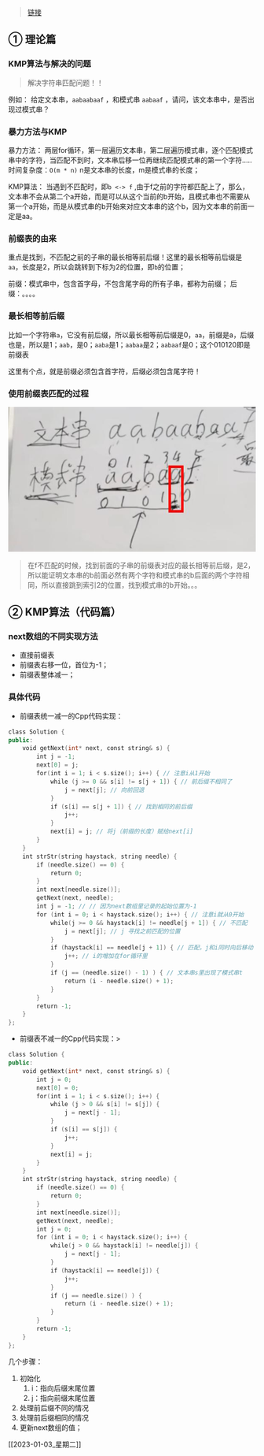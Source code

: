 > [链接](https://mp.weixin.qq.com/s/MoRBHbS4hQXn7LcPdmHmIg)

## ①  理论篇

### KMP算法与解决的问题

> 解决字符串匹配问题！！

例如：
给定文本串，`aabaabaaf` ，和模式串 `aabaaf` ，请问，该文本串中，是否出现过模式串？


### 暴力方法与KMP

暴力方法：
两层for循环，第一层遍历文本串，第二层遍历模式串，逐个匹配模式串中的字符，当匹配不到时，文本串后移一位再继续匹配模式串的第一个字符.....
时间复杂度：`O(m * n)`  n是文本串的长度，m是模式串的长度；

KMP算法：
当遇到不匹配时，即`b <-> f` ,由于f之前的字符都匹配上了，那么，文本串不会从第二个a开始，而是可以从这个当前的b开始，且模式串也不需要从第一个a开始，而是从模式串的b开始来对应文本串的这个b，因为文本串的前面一定是aa。

### 前缀表的由来

重点是找到，不匹配之前的子串的最长相等前后缀！这里的最长相等前后缀是`aa`，长度是2，所以会跳转到下标为2的位置，即`b`的位置；

前缀：模式串中，包含首字母，不包含尾字母的所有子串，都称为前缀；
后缀：。。。。

### 最长相等前后缀

比如一个字符串`a`，它没有前后缀，所以最长相等前后缀是0，`aa`，前缀是a，后缀也是，所以是1；`aab`，是0；`aaba`是1；`aabaa`是2；`aabaaf`是0；这个010120即是前缀表

这里有个点，就是前缀必须包含首字符，后缀必须包含尾字符！

### 使用前缀表匹配的过程

![](./0pictures/getIndex.jpg)

>在f不匹配的时候，找到前面的子串的前缀表对应的最长相等前后缀，是2，所以能证明文本串的b前面必然有两个字符和模式串的b后面的两个字符相同，所以直接跳到索引2的位置，找到模式串的b开始。。。


## ② KMP算法（代码篇）


### next数组的不同实现方法

- 直接前缀表
- 前缀表右移一位，首位为-1；
- 前缀表整体减一；

### 具体代码

- 前缀表统一减一的Cpp代码实现：

```cpp
class Solution {  
public:  
    void getNext(int* next, const string& s) {  
        int j = -1;  
        next[0] = j;  
        for(int i = 1; i < s.size(); i++) { // 注意i从1开始  
            while (j >= 0 && s[i] != s[j + 1]) { // 前后缀不相同了  
                j = next[j]; // 向前回退  
            }  
            if (s[i] == s[j + 1]) { // 找到相同的前后缀  
                j++;  
            }  
            next[i] = j; // 将j（前缀的长度）赋给next[i]  
        }  
    }  
    int strStr(string haystack, string needle) {  
        if (needle.size() == 0) {  
            return 0;  
        }  
        int next[needle.size()];  
        getNext(next, needle);  
        int j = -1; // // 因为next数组里记录的起始位置为-1  
        for (int i = 0; i < haystack.size(); i++) { // 注意i就从0开始  
            while(j >= 0 && haystack[i] != needle[j + 1]) { // 不匹配  
                j = next[j]; // j 寻找之前匹配的位置  
            }  
            if (haystack[i] == needle[j + 1]) { // 匹配，j和i同时向后移动  
                j++; // i的增加在for循环里  
            }  
            if (j == (needle.size() - 1) ) { // 文本串s里出现了模式串t  
                return (i - needle.size() + 1);  
            }  
        }  
        return -1;  
    }  
};
```

- 前缀表不减一的Cpp代码实现：>
```cpp
class Solution {  
public:  
    void getNext(int* next, const string& s) {  
        int j = 0;  
        next[0] = 0;  
        for(int i = 1; i < s.size(); i++) {  
            while (j > 0 && s[i] != s[j]) {  
                j = next[j - 1];  
            }  
            if (s[i] == s[j]) {  
                j++;  
            }  
            next[i] = j;  
        }  
    }  
    int strStr(string haystack, string needle) {  
        if (needle.size() == 0) {  
            return 0;  
        }  
        int next[needle.size()];  
        getNext(next, needle);  
        int j = 0;  
        for (int i = 0; i < haystack.size(); i++) {  
            while(j > 0 && haystack[i] != needle[j]) {  
                j = next[j - 1];  
            }  
            if (haystack[i] == needle[j]) {  
                j++;  
            }  
            if (j == needle.size() ) {  
                return (i - needle.size() + 1);  
            }  
        }  
        return -1;  
    }  
};
```

几个步骤：
1. 初始化
	1. i：指向后缀末尾位置
	2. j：指向前缀末尾位置
2. 处理前后缀不同的情况
3. 处理前后缀相同的情况
4. 更新next数组的值；



[[2023-01-03_星期二]]
